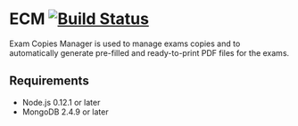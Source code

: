 # ECM [![Build Status](https://travis-ci.org/combefis/ECM.svg?branch=master)](https://travis-ci.org/combefis/ECM)

Exam Copies Manager is used to manage exams copies and to automatically generate pre-filled and ready-to-print PDF files for the exams.

## Requirements

- Node.js 0.12.1 or later
- MongoDB 2.4.9 or later